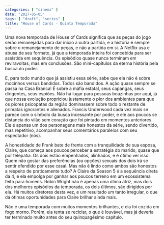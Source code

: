 ```yaml
---
categories: [ "cinema" ]
date: "2017-06-05"
tags: [ "draft", "series" ]
title: "House of Cards - Quinta Temporada"
---
```

Uma nova temporada de House of Cards significa que as peças do jogo
serão remanejadas para dar início a outra partida, e a história
é sempre sobre o remanejamento de peças, e não a partida em si. A
Netflix usa e abusa de seu formato, já que a temporada inteira foi
concebida para ser assistida em sequência. Os episódios quase nunca
terminam em reviravoltas, mas em conclusões. São mini-capítulos da
eterna história pela busca do poder.

E, para todo mundo que já assistiu essa série, sabe que ela não
é sobre mocinhos versus bandidos. Todos são bandidos. A ação quase
sempre se passa na Casa Branca! É sobre a máfia estatal, seus capangas,
seus dirigentes, seus espiões. Não há lugar para pessoas boazinhas
por aqui, já que nossa evolução propriciou justamente o pior dos
ambientes para que os piores psicopatas da região dominassem sobre
todo o restante de primatas ignorantes e alienados. Francis Underwood
cada vez mais se parece com o símbolo da busca incessante por poder,
e ele aos poucos se distancia do vilão sem coração que foi pintado
em momentos anteriores. Ele é apenas um dos personagens mais honestos
da série, sendo divertido, mas repetitivo, acompanhar seus comentários
paralelos com seu espectador (nós).

A honestidade de Frank bate de frente com a tranquilidade de sua esposa,
Claire, que começa aos poucos perceber a estratégia do marido, quase
que por telepatia. Os dois estão empenhados, alinhados, e é ótimo ver
isso. Quem não gostar das preferências (ou opções) sexuais dos dois
irá se sentir ofendido por esse casal. Mas não é lindo como ambos
são honestos a respeito de praticamente tudo? A Claire da Season 5 é
a sequência direta da 4, e ela empolga por ganhar aos poucos terreno em
um ecossistema feito para homens. Robin Wright não é apenas uma ótima
atriz, mas dois dos melhores episódios da temporada, os dois últimos,
são dirigidos por ela. Há muitos diretores desta vez, e um resultado
um tanto irregular, o que dá ótimas oportunidades para Claire brilhar
ainda mais.

Não é uma temporada com muitos momentos brilhantes, e ela foi cozida
em fogo morno. Porém, ela tenta se reciclar, o que é louvável, mas
já deveria ter terminado muito antes do seu quinquagésimo capítulo.
